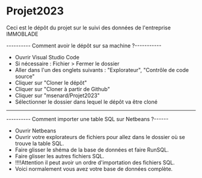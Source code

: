 # Projet2023
Ceci est le dépôt du projet sur le suivi des données de l'entreprise IMMOBLADE


---------- Comment avoir le dépôt sur sa machine ?-----------

- Ouvrir Visual Studio Code 
- Si nécessaire : Fichier > Fermer le dossier
- Aller dans l'un des onglets suivants : "Explorateur", "Contrôle de code source"
- Cliquer sur "Cloner le dépôt"
- Cliquer sur "Cloner à partir de Github"
- Cliquer sur "msenard/Projet2023"
- Sélectionner le dossier dans lequel le dépôt va être cloné

--------------------------------------------------------------

---------- Comment importer une table SQL sur Netbeans ?------

- Ouvrir Netbeans
- Ouvrir votre explorateurs de fichiers pour allez dans le dossier où se trouve la table SQL.
- Faire glisser le shéma de la base de données et faire RunSQL.
- Faire glisser les autres fichiers SQL.
- !!!!Attention il peut avoir un ordre d'importation des fichiers SQL.
- Voici normalement vous avez votre base de données complète.
